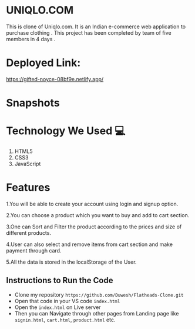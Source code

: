 # UNIQLO.COM

This is clone of Uniqlo.com. It is an Indian e-commerce web application to purchase clothing . This project has been completed by team of five members in 4 days .

# Deployed Link:

https://gifted-noyce-08bf9e.netlify.app/
 
# Snapshots




# Technology We Used :computer: 
1. HTML5
2. CSS3
3. JavaScript

# Features
1.You will be able to create your account using login and signup option.

2.You can choose a product which you want to buy and add to cart section.

3.One can Sort and Filter the product according to the prices and size of different products.

4.User can also select and remove items from cart section and make payment through card.

5.All the data is stored in the localStorage of the User.

## Instructions to Run the Code 

- Clone my repository `https://github.com/Duwesh/Flatheads-Clone.git`
- Open that code in your VS code `index.html`
- Open the `index.html` on Live server
- Then you can Navigate through other pages from Landing page like `signin.html`, `cart.html`, `product.html` etc.
